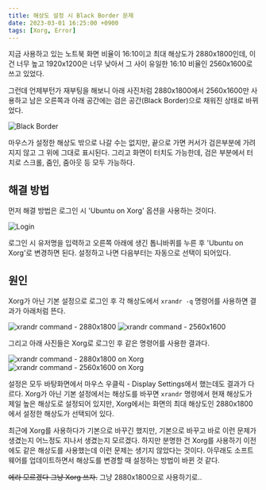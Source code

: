 ```yaml
---
title: 해상도 설정 시 Black Border 문제
date: 2023-03-01 16:25:00 +0900
tags: [Xorg, Error]
---
```


지금 사용하고 있는 노트북 화면 비율이 16:10이고 최대 해상도가 2880x1800인데,
이건 너무 높고 1920x1200은 너무 낮아서 그 사이 유일한 16:10 비율인 2560x1600로 쓰고 있었다.

그런데 언제부턴가 재부팅을 해보니 아래 사진처럼 2880x1800에서 2560x1600만 사용하고 남은
오른쪽과 아래 공간에는 검은 공간(Black Border)으로 채워진 상태로 바뀌었다.

![Black Border](https://cdn.jsdelivr.net/gh/kimzuni/cdn/blog/ubuntu-resolution-black-border.svg)

마우스가 설정한 해상도 밖으로 나갈 수는 없지만, 끝으로 가면 커서가 검은부분에 가려지지 않고 그 위에 그대로 표시된다.
그리고 화면이 터치도 가능한데, 검은 부분에서 터치로 스크롤, 줌인, 줌아웃 등 모두 가능하다.

## 해결 방법

먼저 해결 방법은 로그인 시 'Ubuntu on Xorg' 옵션을 사용하는 것이다.

![Login](https://cdn.jsdelivr.net/gh/kimzuni/cdn/blog/ubuntu-resolution-black-border-1.png)

로그인 시 유저명을 입력하고 오른쪽 아래에 생긴 톱니바퀴를 누른 후 'Ubuntu on Xorg'로 변경하면 된다.
설정하고 나면 다음부터는 자동으로 선택이 되어있다.

## 원인

Xorg가 아닌 기본 설정으로 로그인 후 각 해상도에서 `xrandr -q` 명령어를 사용하면 결과가 아래처럼 뜬다.

![xrandr command - 2880x1800](https://cdn.jsdelivr.net/gh/kimzuni/cdn/blog/ubuntu-resolution-black-border-2.png)
![xrandr command - 2560x1600](https://cdn.jsdelivr.net/gh/kimzuni/cdn/blog/ubuntu-resolution-black-border-3.png)

그리고 아래 사진들은 Xorg로 로그인 후 같은 명령어를 사용한 결과다.

![xrandr command - 2880x1800 on Xorg](https://cdn.jsdelivr.net/gh/kimzuni/cdn/blog/ubuntu-resolution-black-border-4.png)
![xrandr command - 2560x1600 on Xorg](https://cdn.jsdelivr.net/gh/kimzuni/cdn/blog/ubuntu-resolution-black-border-5.png)

설정은 모두 바탕화면에서 마우스 우클릭 - Display Settings에서 했는데도 결과가 다르다.
Xorg가 아닌 기본 설정에서는 해상도를 바꾸면 `xrandr` 명령에서 현재 해상도가 제일 높은 해상도로 설정되어 있지만, Xorg에서는 화면의 최대 해상도인 2880x1800에서 설정한 해상도가 선택되어 있다.

최근에 Xorg를 사용하다가 기본으로 바꾸긴 했지만, 기본으로 바꾸고 바로 이런 문제가 생겼는지 어느정도 지나서 생겼는지 모르겠다.
하지만 분명한 건 Xorg를 사용하기 이전에도 같은 해상도를 사용했는데 이런 문제는 생기지 않았다는 것이다.
아무래도 소프트웨어를 업데이트하면서 해상도를 변경할 때 설정하는 방법이 바뀐 것 같다.

~~에라 모르겠다 그냥 Xorg 쓰자.~~ 그냥 2880x1800으로 사용하기로..
